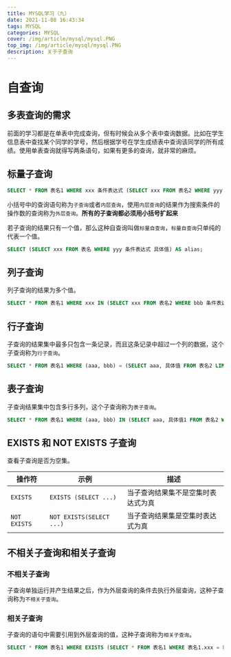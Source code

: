 ```yaml
---
title: MYSQL学习（九）
date: 2021-11-08 16:43:34
tags: MYSQL
categories: MYSQL
cover: /img/article/mysql/mysql.PNG
top_img: /img/article/mysql/mysql.PNG
description: 关于子查询
---
```


# 自查询

## 多表查询的需求

前面的学习都是在单表中完成查询，但有时候会从多个表中查询数据。比如在学生信息表中查找某个同学的学号，然后根据学号在学生成绩表中查询该同学的所有成绩。使用单表查询就得写两条语句，如果有更多的查询，就非常的麻烦。

## 标量子查询

```sql
SELECT * FROM 表名1 WHERE xxx 条件表达式 (SELECT xxx FROM 表名2 WHERE yyy 条件表达式 具体值);
```

小括号中的查询语句称为`子查询`或者`内层查询`，使用`内层查询`的结果作为搜索条件的操作数的查询称为`外层查询`。**所有的子查询都必须用小括号扩起来**

若子查询的结果只有一个值，那么这种自查询叫做`标量自查询`，`标量自查询`只单纯的代表一个值。

```sql
SELECT (SELECT xxx FROM 表名 WHERE yyy 条件表达式 具体值) AS alias;
```

## 列子查询

列子查询的结果为多个值。

```sql
SELECT * FROM 表名1 WHERE xxx IN (SELECT xxx FROM 表名2 WHERE bbb 条件表达式 具体值);
```

## 行子查询

子查询的结果集中最多只包含一条记录，而且这条记录中超过一个列的数据，这个子查询称为`行子查询`。

```sql
SELECT * FROM 表名1 WHERE (aaa, bbb) = (SELECT aaa, 具体值 FROM 表名2 LIMIT 1);
```

## 表子查询

子查询结果集中包含多行多列，这个子查询称为`表子查询`。

```sql
SELECT * FROM 表名1 WHERE (aaa, bbb) IN (SELECT aaa, 具体值1 FROM 表名2 WHERE ccc = 具体值2);
```

## EXISTS 和 NOT EXISTS 子查询

查看子查询是否为空集。

| 操作符       | 示例                     | 描述                               |
| ------------ | ------------------------ | ---------------------------------- |
| `EXISTS`     | `EXISTS (SELECT ...)`    | 当子查询结果集不是空集时表达式为真 |
| `NOT EXISTS` | `NOT EXISTS(SELECT ...)` | 当子查询结果集是空集时表达式为真   |

## 不相关子查询和相关子查询

### 不相关子查询

子查询单独运行并产生结果之后，作为外层查询的条件去执行外层查询，这种子查询称为`不相关子查询`。

### 相关子查询

子查询的语句中需要引用到外层查询的值，这种子查询称为`相关子查询`。

```sql
SELECT * FROM 表名1 WHERE EXISTS (SELECT * FROM 表名1 WHERE 表名1.xxx = 表名2.xxx);
```
